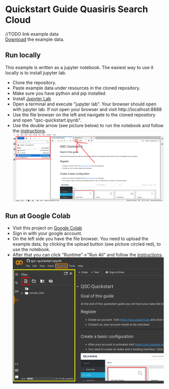 # Quickstart Guide Quasiris Search Cloud

//TODO link example data<br>
[Download]() the example data.

## Run locally
This example is written as a jupyter notebook. The easiest way to use it locally is to install jupyter lab.<br>
- Clone the repository.
- Paste example data under resources in the cloned repository.
- Make sure you have python and pip installed
- Install [Jupyter Lab](https://jupyterlab.readthedocs.io/en/stable/getting_started/installation.html)
- Open a terminal and execute "jupyter lab". Your browser should open with jupyter lab. If not open your browser and visit http://localhost:8888
- Use the file browser on the left and navigate to the cloned repository and open "qsc-quickstart.ipynb".
- Use the double arrow (see picture below) to run the notebook and follow the [instructions](qsc-quickstart.ipynb).
![Run Notebook](resources/pictures/qsc_run_notebook.png)

## Run at Google Colab
- Visit this project on [Google Colab](https://colab.research.google.com/github/quasiris/qsc-quickstart/blob/main/qsc-quickstart.ipynb)
- Sign in with your google account.
- On the left side you have the file browser. You need to upload the example data, by clicking the upload
button (see picture circled red), to use the notebook.
- After that you can click "Runtime"->"Run All" and follow the [instructions](qsc-quickstart.ipynb).
![File Browser](resources/pictures/google_colab_overview.png)